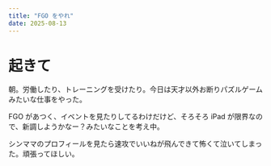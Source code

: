 ```yaml
---
title: "FGO をやれ"
date: 2025-08-13
---
```


# 起きて
朝。労働したり、トレーニングを受けたり。今日は天才以外お断りパズルゲームみたいな仕事をやった。

FGO があつく、イベントを見たりしてるわけだけど、そろそろ iPad が限界なので、新調しようかなー？みたいなことを考え中。

シンママのプロフィールを見たら速攻でいいねが飛んできて怖くて泣いてしまった。頑張ってほしい。